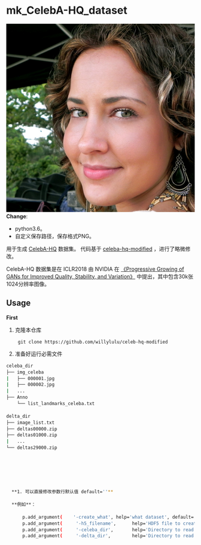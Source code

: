 # mk_CelebA-HQ_dataset
![Sample Image](imgs/200122.png)
**Change**:
  - python3.6。
  - 自定义保存路径，保存格式PNG。

用于生成 [CelebA-HQ](https://github.com/tkarras/progressive_growing_of_gans) 数据集。
代码基于 [celeba-hq-modified](https://github.com/willylulu/celeba-hq-modified/tree/master) ，进行了略微修改。

CelebA-HQ 数据集是在 ICLR2018 由 NVIDIA 在 [《Progressive Growing of GANs for Improved Quality, Stability, and Variation》](https://arxiv.org/abs/1710.10196) 中提出，其中包含30k张1024分辨率图像。
## Usage
**First**
1. 克隆本仓库

        git clone https://github.com/willylulu/celeb-hq-modified

2. 准备好运行必需文件

```bash
celeba_dir
├── img_celeba
|   ├── 000001.jpg
|   ├── 000002.jpg
|   ...
├── Anno
    └── list_landmarks_celeba.txt

delta_dir
├── image_list.txt
├── deltas00000.zip
├── deltas01000.zip
|   ...
└── deltas29000.zip





   
  **1. 可以直接修改参数行默认值 default=''**
  
  **例如**：
  
      p.add_argument(    '-create_what', help='what dataset', default='celebahq')
      p.add_argument(     '-h5_filename',      help='HDF5 file to create', default='123456.h5')
      p.add_argument(     '-celeba_dir',       help='Directory to read CelebA data from', default='/a/b/e')
      p.add_argument(     '-delta_dir',        help='Directory to read CelebA-HQ deltas from', default='/a/b/d')
